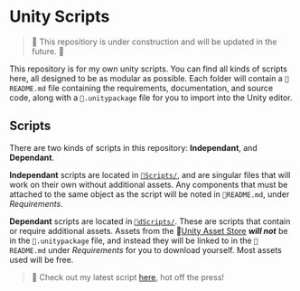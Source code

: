 # Unity Scripts

> :construction: This repositiory is under construction and will be updated in the future. :construction:

This repository is for my own unity scripts. You can find all kinds of scripts here, all designed to be as modular as possible. Each folder will contain a `📝README.md` file containing the requirements, documentation, and source code, along with a `📄.unitypackage` file for you to import into the Unity editor.

## Scripts

There are two kinds of scripts in this repository: **Independant**, and **Dependant**.

**Independant** scripts are located in [`📁Scripts/`](./Scripts/), and are singular files that will work on their own without additional assets. Any components that must be attached to the same object as the script will be noted in `📝README.md`, under *Requirements*.

**Dependant** scripts are located in [`📁dScripts/`](./dScripts/). These are scripts that contain or require additional assets. Assets from the :link:[Unity Asset Store](https://assetstore.unity.com) ***will not*** be in the `📄.unitypackage` file, and instead they will be linked to in the `📝README.md` under *Requirements* for you to download yourself. Most assets used will be free.

> :paperclip: Check out my latest script [here](/Scripts/Add-Gizmo/), hot off the press!
